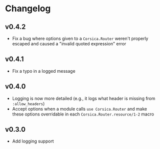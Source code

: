 # Changelog

## v0.4.2

* Fix a bug where options given to a `Corsica.Router` weren't properly escaped
  and caused a "invalid quoted expression" error

## v0.4.1

* Fix a typo in a logged message

## v0.4.0

* Logging is now more detailed (e.g., it logs what header is missing from
  `:allow_headers`)
* Accept options when a module calls `use Corsica.Router` and make these options
  overridable in each `Corsica.Router.resource/1-2` macro

## v0.3.0

* Add logging support
